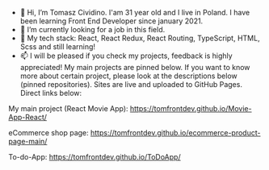 - 👋 Hi, I’m Tomasz Cividino. I'am 31 year old and I live in Poland. I have been learning Front End Developer since january 2021.
- 👀 I’m currently looking for a job in this field.
- 🌱 My tech stack: React, React Redux, React Routing, TypeScript, HTML, Scss and still learning!
- 📫 I will be pleased if you check my projects, feedback is highly appreciated! My main projects are pinned below. If you want to know more about certain project, please look at the descriptions below (pinned repositories). Sites are live and uploaded to GitHub Pages. Direct links below:

My main project (React Movie App): https://tomfrontdev.github.io/Movie-App-React/

eCommerce shop page: https://tomfrontdev.github.io/ecommerce-product-page-main/

To-do-App: https://tomfrontdev.github.io/ToDoApp/
